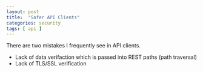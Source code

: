 ```yaml
---
layout: post
title:  "Safer API Clients"
categories: security
tags: [ api ]
---
```

There are two mistakes I frequently see in API clients.

- Lack of data verifaction which is passed into REST paths (path traversal)
- Lack of TLS/SSL verification